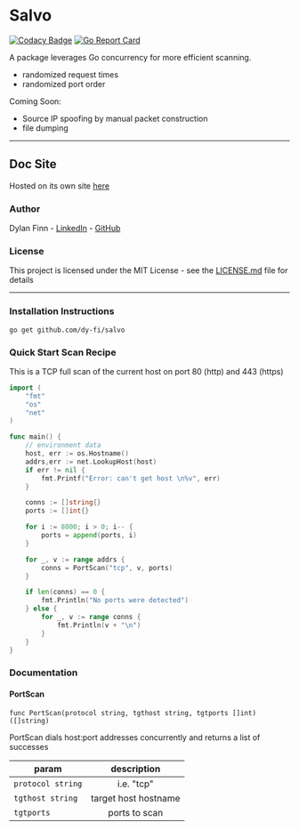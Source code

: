 # Salvo
[![Codacy Badge](https://api.codacy.com/project/badge/Grade/597d7ec3d7da451682ba7d633312efad)](https://www.codacy.com/app/dy-fi/Salvo?utm_source=github.com&amp;utm_medium=referral&amp;utm_content=dy-fi/Salvo&amp;utm_campaign=Badge_Grade) [![Go Report Card](https://goreportcard.com/badge/github.com/dy-fi/Salvo)](https://goreportcard.com/report/github.com/dy-fi/Salvo)

A package leverages Go concurrency for more efficient scanning.  

* randomized request times
* randomized port order

Coming Soon:
* Source IP spoofing by manual packet construction
* file dumping
___ 

## Doc Site
Hosted on its own site [here](https://dy-fi.github.io/Salvo/#/)

### Author
Dylan Finn - [LinkedIn](https://www.linkedin.com/in/dylan-finn-a36b9614b/) - [GitHub](https://github.com/dy-fi)

### License
This project is licensed under the MIT License - see the [LICENSE.md](LICENSE.md) file for details

___

### Installation Instructions
`go get github.com/dy-fi/salvo`

### Quick Start Scan Recipe

This is a TCP full scan of the current host on port 80 (http) and 443 (https)

```go
import (
	"fmt"
	"os"
	"net"
)

func main() {
	// environment data
	host, err := os.Hostname()
	addrs,err := net.LookupHost(host)
	if err != nil {
		fmt.Printf("Error: can't get host \n%v", err)
	}

	conns := []string{}
	ports := []int{}

	for i := 8000; i > 0; i-- {
		ports = append(ports, i)
	}

	for _, v := range addrs {
		conns = PortScan("tcp", v, ports)
	}

	if len(conns) == 0 {
		fmt.Println("No ports were detected")
	} else {
		for _, v := range conns {
			fmt.Println(v + "\n")
		}
	}
}

```

### Documentation

#### PortScan

`func PortScan(protocol string, tgthost string, tgtports []int) ([]string)`

PortScan dials host:port addresses concurrently and returns a list of successes 

| param             | description            |
|-------------------|:----------------------:|
| `protocol string` |     i.e. "tcp"         |
| `tgthost string`  | target host hostname   |
| `tgtports`        | ports to scan          |

